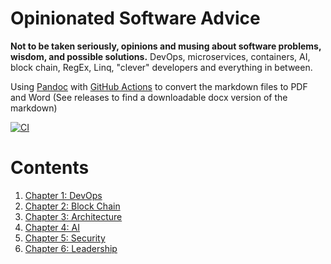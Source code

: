 # Opinionated Software Advice
**Not to be taken seriously, opinions and musing about software problems, wisdom, and possible solutions.** DevOps, microservices, containers, AI, block chain, RegEx, Linq, "clever" developers and everything in between. 

Using [Pandoc](https://pandoc.org/MANUAL.html) with [GitHub Actions](https://github.com/pandoc/pandoc-action-example) to convert the markdown files to PDF and Word (See releases to find a downloadable docx version of the markdown)

[![CI](https://github.com/samsmithnz/SoftwareAdvice/actions/workflows/pipeline.yml/badge.svg)](https://github.com/samsmithnz/SoftwareAdvice/actions/workflows/pipeline.yml)

# Contents
1. [Chapter 1: DevOps](01-Chapter1.md)
2. [Chapter 2: Block Chain](02-Chapter2.md)
3. [Chapter 3: Architecture](03-Chapter3.md)
4. [Chapter 4: AI](04-Chapter4.md)
5. [Chapter 5: Security](05-Chapter5.md)
6. [Chapter 6: Leadership](06-Chapter6.md)
